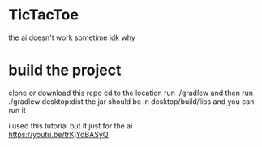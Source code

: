 # TicTacToe
the ai doesn't work sometime idk why

# build the project 
clone or download this repo
cd to the location 
run
./gradlew
and then run
./gradlew desktop:dist
the jar should be in
desktop/build/libs
and you can run it


i used this tutorial but it just for the ai\
https://youtu.be/trKjYdBASyQ
